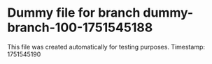 # Dummy file for branch dummy-branch-100-1751545188

This file was created automatically for testing purposes.
Timestamp: 1751545190